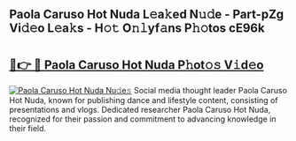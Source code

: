 ## Paola Caruso Hot Nuda L𝚎a𝚔ed N𝚞𝚍e - Part-pZg Vi𝚍𝚎o L𝚎a𝚔s - H𝚘𝚝 O𝚗𝚕yf𝚊ns P𝚑𝚘tos cE96k

# <h2><a href="http://kf9nf4g.oniu.top/?m=Paola+Caruso+Hot+Nuda">🔗👉 🔴 Paola Caruso Hot Nuda P𝚑ot𝚘𝚜 V𝚒d𝚎o</a></h2>

[![Paola Caruso Hot Nuda Nu𝚍e𝚜](https://i.imgur.com/0qMVB7G.gif)](http://kf9nf4g.oniu.top/?m=Paola+Caruso+Hot+Nuda)
Social media thought leader Paola Caruso Hot Nuda, known for publishing dance and lifestyle content, consisting of presentations and vlogs. Dedicated researcher Paola Caruso Hot Nuda, recognized for their passion and commitment to advancing knowledge in their field.  
